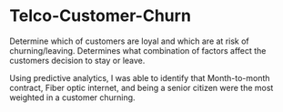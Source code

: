 # Telco-Customer-Churn
Determine which of customers are loyal and which are at risk of churning/leaving. Determines what combination of factors affect the customers decision to stay or leave.

Using predictive analytics, I was able to identify that Month-to-month contract, Fiber optic internet, and being a senior citizen were the most weighted in a customer churning.
